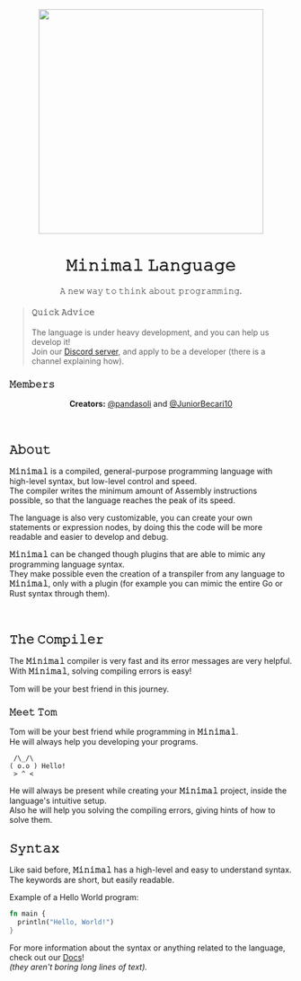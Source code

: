 <div align="center">
  <img width="400px" src="https://github.com/minimal-lang/.github/assets/82233337/802b8cc5-03ba-42f3-bfff-a6808830e434">

  # 𝙼𝚒𝚗𝚒𝚖𝚊𝚕 𝙻𝚊𝚗𝚐𝚞𝚊𝚐𝚎
  𝙰 𝚗𝚎𝚠 𝚠𝚊𝚢 𝚝𝚘 𝚝𝚑𝚒𝚗𝚔 𝚊𝚋𝚘𝚞𝚝 𝚙𝚛𝚘𝚐𝚛𝚊𝚖𝚖𝚒𝚗𝚐.
</div>

> #### 𝚀𝚞𝚒𝚌𝚔 𝙰𝚍𝚟𝚒𝚌𝚎
> The language is under heavy development, and you can help us develop it!<br/>
> Join our [Discord server](https://discord.gg/F3Uh9W4g), and apply to be a developer (there is a channel explaining how).

### 𝙼𝚎𝚖𝚋𝚎𝚛𝚜
<div align='center'>

**Creators:** [@pandasoli](https://github.com/pandasoli) and
[@JuniorBecari10](https://github.com/juniorbecari10)

</div>

<br/>

## 𝙰𝚋𝚘𝚞𝚝

**𝙼𝚒𝚗𝚒𝚖𝚊𝚕** is a compiled, general-purpose programming language with high-level syntax, but low-level control and speed.<br/>
The compiler writes the minimum amount of Assembly instructions possible, so that the language reaches the peak of its speed.

The language is also very customizable, you can create your own statements or expression nodes, by doing this the code will be more readable and easier to develop and debug.

**𝙼𝚒𝚗𝚒𝚖𝚊𝚕** can be changed though plugins that are able to mimic any programming language syntax. <br/>
They make possible even the creation of a transpiler from any language to **𝙼𝚒𝚗𝚒𝚖𝚊𝚕**, only with a plugin (for example you can mimic the entire Go or Rust syntax through them).

<br/>

## 𝚃𝚑𝚎 𝙲𝚘𝚖𝚙𝚒𝚕𝚎𝚛

The **𝙼𝚒𝚗𝚒𝚖𝚊𝚕** compiler is very fast and its error messages are very helpful.<br/>
With **𝙼𝚒𝚗𝚒𝚖𝚊𝚕**, solving compiling errors is easy!<br/>

Tom will be your best friend in this journey.


### 𝙼𝚎𝚎𝚝 𝚃𝚘𝚖
Tom will be your best friend while programming in **𝙼𝚒𝚗𝚒𝚖𝚊𝚕**.<br/>
He will always help you developing your programs.

```
 /\_/\
( o.o ) Hello!
 > ^ <
```

He will always be present while creating your **𝙼𝚒𝚗𝚒𝚖𝚊𝚕** project, inside the language's intuitive setup.<br/>
Also he will help you solving the compiling errors, giving hints of how to solve them.

## 𝚂𝚢𝚗𝚝𝚊𝚡

Like said before, **𝙼𝚒𝚗𝚒𝚖𝚊𝚕** has a high-level and easy to understand syntax. <br>
The keywords are short, but easily readable.

Example of a Hello World program:
```rust
fn main {
  println("Hello, World!")
}
```

For more information about the syntax or anything related to the language, check out our [Docs](https://github.com/minimal-lang/docs)!<br/>
_(they aren't boring long lines of text)._
